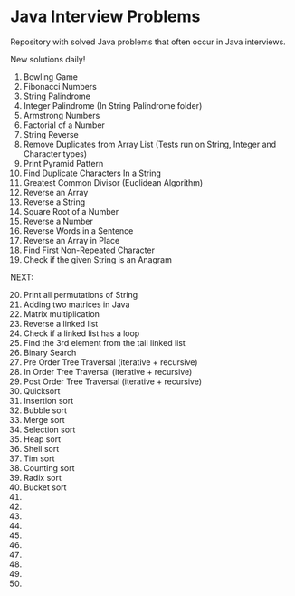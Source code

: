 # Java Interview Problems
Repository with solved Java problems that often occur in Java interviews.

New solutions daily!

 1.  Bowling Game
 2.  Fibonacci Numbers
 3. String Palindrome
 4. Integer Palindrome (In String Palindrome folder)
 5. Armstrong Numbers
 6. Factorial of a Number
 7. String Reverse
 8. Remove Duplicates from Array List (Tests run on String, Integer and Character types)
 9. Print Pyramid Pattern
 10. Find Duplicate Characters In a String
 11. Greatest Common Divisor (Euclidean Algorithm)
 12. Reverse an Array
 13. Reverse a String
 14. Square Root of a Number
 15. Reverse a Number
 16. Reverse Words in a Sentence
 17. Reverse an Array in Place
 18. Find First Non-Repeated Character
 19. Check if the given String is an Anagram
 
 NEXT:
 
 20. Print all permutations of String
 21. Adding two matrices in Java
 22. Matrix multiplication
 23. Reverse a linked list
 24. Check if a linked list has a loop
 25. Find the 3rd element from the tail linked list
 26. Binary Search
 27. Pre Order Tree Traversal (iterative + recursive)
 28. In Order Tree Traversal (iterative + recursive)
 29. Post Order Tree Traversal (iterative + recursive)
 30. Quicksort
 31. Insertion sort
 32. Bubble sort
 33. Merge sort
 34. Selection sort
 35. Heap sort
 36. Shell sort
 37. Tim sort
 38. Counting sort
 39. Radix sort
 40. Bucket sort
 41.
 42.
 43.
 44.
 45.
 46.
 47.
 48.
 49.
 50.
 

